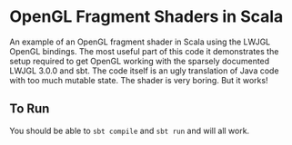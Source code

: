 # OpenGL Fragment Shaders in Scala

An example of an OpenGL fragment shader in Scala using the LWJGL OpenGL bindings. The most useful part of this code it demonstrates the setup required to get OpenGL working with the sparsely documented LWJGL 3.0.0 and sbt. The code itself is an ugly translation of Java code with too much mutable state. The shader is very boring. But it works!

## To Run

You should be able to `sbt compile` and `sbt run` and will all work.
